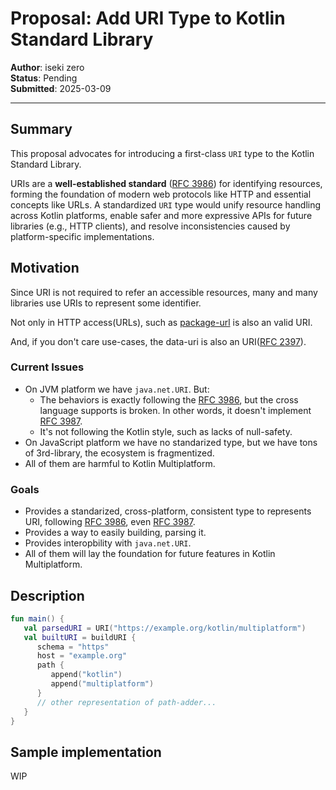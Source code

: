 # Proposal: Add URI Type to Kotlin Standard Library

**Author**: iseki zero  
**Status**: Pending  
**Submitted**: 2025-03-09  

---

## Summary

This proposal advocates for introducing a first-class `URI` type to the Kotlin Standard Library. 

URIs are a **well-established standard** ([RFC 3986]) for identifying resources, forming the foundation of modern web protocols like HTTP and essential concepts like URLs. A standardized `URI` type would unify resource handling across Kotlin platforms, enable safer and more expressive APIs for future libraries (e.g., HTTP clients), and resolve inconsistencies caused by platform-specific implementations.

## Motivation

Since URI is not required to refer an accessible resources, many and many libraries use URIs to represent some identifier.

Not only in HTTP access(URLs), such as [package-url](https://github.com/package-url) is also an valid URI.

And, if you don't care use-cases, the data-uri is also an URI([RFC 2397]).

### Current Issues

- On JVM platform we have `java.net.URI`. But:
  - The behaviors is exactly following the [RFC 3986], but the cross language supports is broken. In other words, it doesn't implement [RFC 3987].
  - It's not following the Kotlin style, such as lacks of null-safety.
- On JavaScript platform we have no standarized type, but we have tons of 3rd-library, the ecosystem is fragmentized.
- All of them are harmful to Kotlin Multiplatform.

### Goals

- Provides a standarized, cross-platform, consistent type to represents URI, following [RFC 3986], even [RFC 3987].
- Provides a way to easily building, parsing it.
- Provides interopbility with `java.net.URI`.
- All of them will lay the foundation for future features in Kotlin Multiplatform.

## Description

```kotlin
fun main() {
   val parsedURI = URI("https://example.org/kotlin/multiplatform")
   val builtURI = buildURI {
      schema = "https"
      host = "example.org"
      path {
         append("kotlin")
         append("multiplatform")
      }
      // other representation of path-adder...
   }
}
```

## Sample implementation

WIP


[RFC 3986]: https://datatracker.ietf.org/doc/html/rfc3986 "Uniform Resource Identifier (URI): Generic Syntax"

[RFC 3987]: https://datatracker.ietf.org/doc/html/rfc3987 "Internationalized Resource Identifiers (IRIs)"

[RFC 2397]: https://datatracker.ietf.org/doc/html/rfc2397 "The \"data\" URL scheme"
